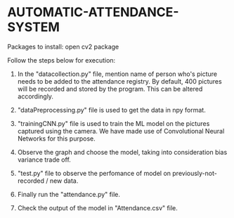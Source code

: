 # AUTOMATIC-ATTENDANCE-SYSTEM
Packages to install: open cv2 package

Follow the steps below for execution:
1. In the "datacollection.py" file, mention name of person who's picture needs to be added to the attendance registry. 
By default, 400 pictures will be recorded and stored by the program. This can be altered accordingly. 

2. "dataPreprocessing.py" file is used to get the data in npy format.

3. "trainingCNN.py" file is used to train the ML model on the pictures captured using the camera. 
We have made use of Convolutional Neural Networks for this purpose.

4. Observe the graph and choose the model, taking into consideration bias variance trade off.

5. "test.py" file to observe the perfomance of model on previously-not-recorded / new data.

6. Finally run the "attendance.py" file.

7. Check the output of the model in "Attendance.csv" file.
 
    

